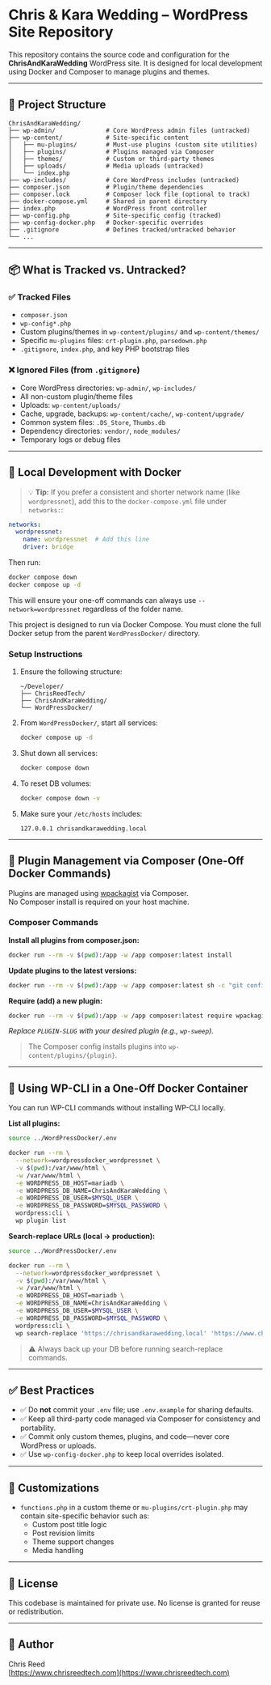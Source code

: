 # Chris & Kara Wedding – WordPress Site Repository

This repository contains the source code and configuration for the **ChrisAndKaraWedding** WordPress site. It is designed for local development using Docker and Composer to manage plugins and themes.

---

## 📁 Project Structure

```
ChrisAndKaraWedding/
├── wp-admin/              # Core WordPress admin files (untracked)
├── wp-content/            # Site-specific content
│   ├── mu-plugins/        # Must-use plugins (custom site utilities)
│   ├── plugins/           # Plugins managed via Composer
│   ├── themes/            # Custom or third-party themes
│   ├── uploads/           # Media uploads (untracked)
│   └── index.php
├── wp-includes/           # Core WordPress includes (untracked)
├── composer.json          # Plugin/theme dependencies
├── composer.lock          # Composer lock file (optional to track)
├── docker-compose.yml     # Shared in parent directory
├── index.php              # WordPress front controller
├── wp-config.php          # Site-specific config (tracked)
├── wp-config-docker.php   # Docker-specific overrides
├── .gitignore             # Defines tracked/untracked behavior
└── ...
```

---

## 📦 What is Tracked vs. Untracked?

### ✅ Tracked Files
- `composer.json`
- `wp-config*.php`
- Custom plugins/themes in `wp-content/plugins/` and `wp-content/themes/`
- Specific `mu-plugins` files: `crt-plugin.php`, `parsedown.php`
- `.gitignore`, `index.php`, and key PHP bootstrap files

### ❌ Ignored Files (from `.gitignore`)
- Core WordPress directories: `wp-admin/`, `wp-includes/`
- All non-custom plugin/theme files
- Uploads: `wp-content/uploads/`
- Cache, upgrade, backups: `wp-content/cache/`, `wp-content/upgrade/`
- Common system files: `.DS_Store`, `Thumbs.db`
- Dependency directories: `vendor/`, `node_modules/`
- Temporary logs or debug files

---

## 🔧 Local Development with Docker

> 💡 **Tip:** If you prefer a consistent and shorter network name (like `wordpressnet`), add this to the `docker-compose.yml` file under `networks:`:

```yaml
networks:
  wordpressnet:
    name: wordpressnet  # Add this line
    driver: bridge
```

Then run:
```sh
docker compose down
docker compose up -d
```

This will ensure your one-off commands can always use `--network=wordpressnet` regardless of the folder name.

This project is designed to run via Docker Compose. You must clone the full Docker setup from the parent `WordPressDocker/` directory.

### Setup Instructions

1. Ensure the following structure:
    ```
    ~/Developer/
    ├── ChrisReedTech/
    ├── ChrisAndKaraWedding/
    └── WordPressDocker/
    ```

2. From `WordPressDocker/`, start all services:
    ```sh
    docker compose up -d
    ```

3. Shut down all services:
    ```sh
    docker compose down
    ```

4. To reset DB volumes:
    ```sh
    docker compose down -v
    ```

5. Make sure your `/etc/hosts` includes:
    ```
    127.0.0.1 chrisandkarawedding.local
    ```

---

## 🧩 Plugin Management via Composer (One-Off Docker Commands)

Plugins are managed using [wpackagist](https://wpackagist.org) via Composer.  
No Composer install is required on your host machine.

### Composer Commands

**Install all plugins from composer.json:**
```sh
docker run --rm -v $(pwd):/app -w /app composer:latest install
```

**Update plugins to the latest versions:**
```sh
docker run --rm -v $(pwd):/app -w /app composer:latest sh -c "git config --global --add safe.directory /app && composer update"
```

**Require (add) a new plugin:**
```sh
docker run --rm -v $(pwd):/app -w /app composer:latest require wpackagist-plugin/PLUGIN-SLUG:*
```
_Replace `PLUGIN-SLUG` with your desired plugin (e.g., `wp-sweep`)._

> The Composer config installs plugins into `wp-content/plugins/{plugin}`.

---

## 🔄 Using WP-CLI in a One-Off Docker Container

You can run WP-CLI commands without installing WP-CLI locally.

**List all plugins:**
```sh
source ../WordPressDocker/.env

docker run --rm \
  --network=wordpressdocker_wordpressnet \
  -v $(pwd):/var/www/html \
  -w /var/www/html \
  -e WORDPRESS_DB_HOST=mariadb \
  -e WORDPRESS_DB_NAME=ChrisAndKaraWedding \
  -e WORDPRESS_DB_USER=$MYSQL_USER \
  -e WORDPRESS_DB_PASSWORD=$MYSQL_PASSWORD \
  wordpress:cli \
  wp plugin list
```

**Search-replace URLs (local → production):**
```sh
source ../WordPressDocker/.env

docker run --rm \
  --network=wordpressdocker_wordpressnet \
  -v $(pwd):/var/www/html \
  -w /var/www/html \
  -e WORDPRESS_DB_HOST=mariadb \
  -e WORDPRESS_DB_NAME=ChrisAndKaraWedding \
  -e WORDPRESS_DB_USER=$MYSQL_USER \
  -e WORDPRESS_DB_PASSWORD=$MYSQL_PASSWORD \
  wordpress:cli \
  wp search-replace 'https://chrisandkarawedding.local' 'https://www.chrisandkara.wedding' --skip-columns=guid --allow-root
```

> ⚠️ Always back up your DB before running search-replace commands.

---

## ✅ Best Practices

- ✅ Do **not** commit your `.env` file; use `.env.example` for sharing defaults.
- ✅ Keep all third-party code managed via Composer for consistency and portability.
- ✅ Commit only custom themes, plugins, and code—never core WordPress or uploads.
- ✅ Use `wp-config-docker.php` to keep local overrides isolated.

---

## 🧪 Customizations

- `functions.php` in a custom theme or `mu-plugins/crt-plugin.php` may contain site-specific behavior such as:
  - Custom post title logic
  - Post revision limits
  - Theme support changes
  - Media handling

---

## 📝 License

This codebase is maintained for private use. No license is granted for reuse or redistribution.

---

## 👤 Author

Chris Reed  
[https://www.chrisreedtech.com](https://www.chrisreedtech.com)
